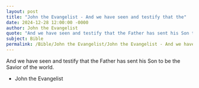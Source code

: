 ```yaml
---
layout: post
title: "John the Evangelist - And we have seen and testify that the"
date: 2024-12-28 12:00:00 -0000
author: John the Evangelist
quote: "And we have seen and testify that the Father has sent his Son to be the Savior of the world."
subject: Bible
permalink: /Bible/John the Evangelist/John the Evangelist - And we have seen and testify that the
---
```


And we have seen and testify that the Father has sent his Son to be the Savior of the world.

- John the Evangelist
